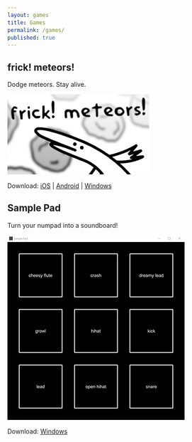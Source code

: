 ```yaml
---
layout: games
title: Games
permalink: /games/
published: true
---
```


## frick! meteors!

Dodge meteors. Stay alive.

![frick meteors promo banner](images/banner.jpg)

Download: [iOS](https://apps.apple.com/us/app/frick-meteors/id1450816477) \| [Android](https://play.google.com/store/apps/details?id=com.AidanByrnes.frickmeteors&hl=en_US) \| [Windows](https://drive.google.com/file/d/16PSlRDeOSD1jOQH6rSTjxa6rdd1aUARR/view?usp=sharing)

## Sample Pad

Turn your numpad into a soundboard!

![sample pad screenshot](images/sample-pad.jpg)

Download: [Windows](https://drive.google.com/file/d/1Bnfx0RfgZOVl2pdBItZhr0O2gcwWuY5p/view?usp=sharing)
